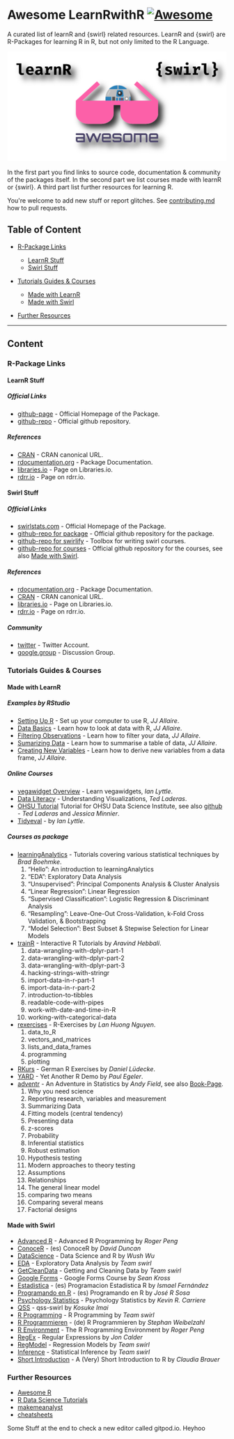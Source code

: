 # Awesome LearnRwithR [![Awesome](https://awesome.re/badge.svg)](https://awesome.re)

A curated list of learnR and {swirl} related resources. LearnR and {swirl} are R-Packages for learning R in R, but not only limited to the R Language.

![learnrwithr](static/combined-logo.png)


In the first part you find links to source code, documentation & community of the packages itself. In the second part we list courses made with learnR or {swirl}. A third part list further resources for learning R.


You're welcome to add new stuff or report glitches. See [contributing.md](contributing.md) how to pull requests.


## Table of Content
* [R-Package Links](#R-Package-Links)
  * [LearnR Stuff](#LearnR-Stuff)
  * [Swirl Stuff](#Swirl-Stuff)

* [Tutorials Guides & Courses](#Tutorials-Guides--Courses)
  * [Made with LearnR](#Made-with-LearnR)
  * [Made with Swirl](#Made-with-Swirl)

* [Further Resources](#Further-Resources)


---

## Content
### R-Package Links
#### LearnR Stuff
##### Official Links
- [github-page](https://rstudio.github.io/learnr/) - Official Homepage of the Package.
- [github-repo](https://github.com/rstudio/learnr) - Official github repository.
##### References
- [CRAN](https://cran.r-project.org/package=learnr) - CRAN canonical URL.
- [rdocumentation.org](https://www.rdocumentation.org/packages/learnr) - Package Documentation.
- [libraries.io](https://libraries.io/cran/learnr) - Page on Libraries.io.
- [rdrr.io](https://rdrr.io/cran/learnr/) - Page on rdrr.io.


#### Swirl Stuff
##### Official Links
- [swirlstats.com](https://swirlstats.com/) - Official Homepage of the Package.
- [github-repo for package](https://github.com/swirldev/swirl) - Official github repository for the package.
- [github-repo for swirlify](https://github.com/swirldev/swirlify) - Toolbox for writing swirl courses.
- [github-repo for courses](https://github.com/swirldev/swirl_courses) - Official github repository for the courses, see also  [Made with Swirl](#Made-with-Swirl).
##### References
- [rdocumentation.org](https://www.rdocumentation.org/packages/swirl/) - Package Documentation.
- [CRAN](https://CRAN.R-project.org/package=swirl) - CRAN canonical URL.
- [libraries.io](https://libraries.io/cran/swirl/) - Page on Libraries.io.
- [rdrr.io](https://rdrr.io/cran/swirl/) - Page on rdrr.io.
##### Community
- [twitter](https://twitter.com/swirlstats) - Twitter Account.
- [google.group](https://groups.google.com/forum/#!forum/swirl-discuss) - Discussion Group.



### Tutorials Guides & Courses
#### Made with LearnR
##### Examples by RStudio
- [Setting Up R](https://jjallaire.shinyapps.io/learnr-tutorial-00-setup/) - Set up your computer to use R, *JJ Allaire*.
- [Data Basics](https://jjallaire.shinyapps.io/learnr-tutorial-01-data-basics) - Learn how to look at data with R, *JJ Allaire*.
- [Filtering Observations](https://jjallaire.shinyapps.io/learnr-tutorial-03a-data-manip-filter/) - Learn how to filter your data, *JJ Allaire*.
- [Sumarizing Data](https://jjallaire.shinyapps.io/learnr-tutorial-03c-data-manip-summarise/) - Learn how to summarise a table of data, *JJ Allaire*.
- [Creating New Variables](https://jjallaire.shinyapps.io/learnr-tutorial-03b-data-manip-mutate/) - Learn how to derive new variables from a data frame, *JJ Allaire*.

##### Online Courses
- [vegawidget Overview](https://ijlyttle.shinyapps.io/vegawidget-overview/) - Learn vegawidgets, *Ian Lyttle*.
- [Data Literacy](https://tladeras.shinyapps.io/dataLiteracy/) - Understanding Visualizations, *Ted Laderas*.
- [OHSU Tutorial](https://minnier.shinyapps.io/ODSI_continuousData/) Tutorial for OHSU Data Science Institute, see also [github](https://github.com/laderast/DSIExplore) - *Ted Laderas* and *Jessica Minnier*.
- [Tidyeval](https://ijlyttle.shinyapps.io/tidyeval/) - by *Ian Lyttle*.


##### Courses as package
- [learningAnalytics](https://bradleyboehmke.github.io/learningAnalytics/) - Tutorials covering various statistical techniques by *Brad Boehmke*.
    1. “Hello”: An introduction to learningAnalytics
    2. “EDA”: Exploratory Data Analysis
    3. “Unsupervised”: Principal Components Analysis & Cluster Analysis
    4. “Linear Regression”: Linear Regression
    5. “Supervised Classification”: Logistic Regression & Discriminant Analysis
    6. “Resampling”: Leave-One-Out Cross-Validation, k-Fold Cross Validation, & Bootstrapping
    7. “Model Selection”: Best Subset & Stepwise Selection for Linear Models
- [trainR](https://trainr.rsquaredacademy.com/) - Interactive R Tutorials by *Aravind Hebbali*.
    1. data-wrangling-with-dplyr-part-1
    2. data-wrangling-with-dplyr-part-2
    3. data-wrangling-with-dplyr-part-3
    4. hacking-strings-with-stringr
    5. import-data-in-r-part-1
    6. import-data-in-r-part-2
    7. introduction-to-tibbles
    8. readable-code-with-pipes
    9. work-with-date-and-time-in-R
    10. working-with-categorical-data
- [rexercises](https://github.com/nlhuong/rexercises) - R-Exercises by *Lan Huong Nguyen*.
    1. data_to_R
    2. vectors_and_matrices
    3. lists_and_data_frames
    4. programming
    5. plotting
- [RKurs](https://github.com/strengejacke/RKurs) - German R Exercises by  *Daniel Lüdecke*.
- [YARD](https://github.com/pegeler/YARD) - Yet Another R Demo by *Paul Egeler*.
- [adventr](https://github.com/profandyfield/adventr) - An Adventure in Statistics by *Andy Field*, see also [Book-Page](https://www.discoveringstatistics.com/books/an-adventure-in-statistics/).
    1. Why you need science
    2. Reporting research, variables and measurement
    3. Summarizing Data
    4. Fitting models (central tendency)
    5. Presenting data
    6. z-scores
    7. Probability
    8. Inferential statistics
    9. Robust estimation
    10. Hypothesis testing
    11. Modern approaches to theory testing
    12. Assumptions
    13. Relationships
    14. The general linear model
    15. comparing two means
    16. Comparing several means
    17. Factorial designs


#### Made with Swirl
- [Advanced R](https://swirlstats.com/scn/arp.html) - Advanced R Programming by *Roger Peng*
- [ConoceR](https://swirlstats.com/scn/conocer.html) - (es) ConoceR by *David Duncan*
- [DataScience](https://swirlstats.com/scn/dsandr.html) - Data Science and R by *Wush Wu*
- [EDA](https://swirlstats.com/scn/eda.html) - Exploratory Data Analysis by *Team swirl*
- [GetCleanData](https://swirlstats.com/scn/getclean.html) - Getting and Cleaning Data by *Team swirl*
- [Google Forms](https://swirlstats.com/scn/gfc.html) - Google Forms Course by *Sean Kross*
- [Estadistica](https://swirlstats.com/scn/estadistica.html) - (es) Programacion Estadistica R by *Ismael Fernández*
- [Programando en R](https://swirlstats.com/scn/programando.html) - (es) Programando en R by *José R Sosa*
- [Psychology Statistics](https://swirlstats.com/scn/Psychology_Statistics.html) - Psychology Statistics by *Kevin R. Carriere*
- [QSS](https://swirlstats.com/scn/qss.html) - qss-swirl by *Kosuke Imai*
- [R Programming](https://swirlstats.com/scn/rprog.html) - R Programming by *Team swirl*
- [R Programmieren](https://swirlstats.com/scn/R_Programmieren.html) - (de) R Programmieren by *Stephan Weibelzahl*
- [R Environment](https://swirlstats.com/scn/rpe.html) - The R Programming Environment by *Roger Peng*
- [RegEx](https://swirlstats.com/scn/regular_expressions.html) - Regular Expressions by *Jon Calder*
- [RegModel](https://swirlstats.com/scn/regmod.html) - Regression Models by *Team swirl*
- [Inference](https://swirlstats.com/scn/statinf.html) - Statistical Inference by *Team swirl*
- [Short Introduction](https://swirlstats.com/scn/A_(very)_short_introduction_to_R.html) - A (Very) Short Introduction to R by *Claudia Brauer*



### Further Resources
- [Awesome R](https://awesome-r.com/)
- [R Data Science Tutorials](https://github.com/ujjwalkarn/DataScienceR)
- [makemeanalyst](http://makemeanalyst.com/)
- [cheatsheets](https://www.rstudio.com/resources/cheatsheets/)


Some Stuff at the end to check a new editor called gitpod.io. Heyhoo